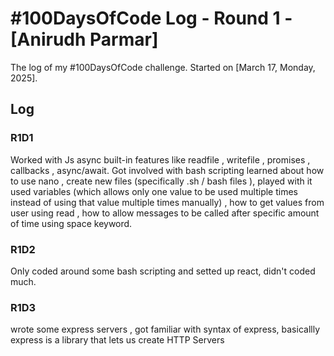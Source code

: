 # #100DaysOfCode Log - Round 1 - [Anirudh Parmar]

The log of my #100DaysOfCode challenge. Started on [March 17, Monday, 2025].

## Log

### R1D1 
Worked with Js async built-in features like readfile , writefile , promises , callbacks , async/await. Got involved with bash scripting learned about how to use nano , create new files (specifically .sh / bash files ), played with it used variables (which allows only one value to be used multiple times instead of using that value multiple times manually) , how to get values from user using read , how to allow messages to be called after specific amount of time using space keyword. 

### R1D2
Only coded around some bash scripting and setted up react, didn't coded much.

### R1D3

wrote some express servers , got familiar with syntax of express, basicallly express is a library that lets us create HTTP Servers

